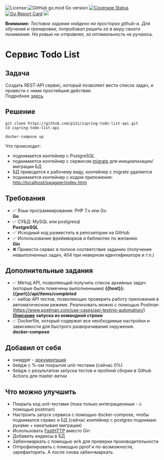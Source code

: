 ![License](https://img.shields.io/github/license/p12s/ispring-todo-list-api)
![GitHub go.mod Go version](https://img.shields.io/github/go-mod/go-version/p12s/ispring-todo-list-api?style=plastic)
[![Coverage Status](https://codecov.io/gh/p12s/ispring-todo-list-api/branch/master/graph/badge.svg?token=sTWAW1J7hW)](https://codecov.io/gh/p12s/ispring-todo-list-api)
[![Go Report Card](https://goreportcard.com/badge/github.com/p12s/ispring-todo-list-api)](https://goreportcard.com/report/github.com/p12s/ispring-todo-list-api)
<img src="https://github.com/p12s/ispring-todo-list-api/workflows/lint-build/badge.svg?branch=master">

**Внимание:** *Тестовое задание найдено на просторах github-а. Для обучения и тренировки, попробовал решить ее в меру своего понимания. На ревью не отправлял, за оптимальность не ручаюсь.*

# Сервис Todo List

## Задача
Создать REST-API сервис, который позволяет вести список задач, и провести с ними простейшие действия.     
Подробнее [здесь](task.md)

## Решение
```
git clone https://github.com/p12s/ispring-todo-list-api.git
cd ispring-todo-list-api 

docker-compose up
```
Что происходит:
- поднимается контейнер с PostgreSQL
- поднимается контейнер с сервисом [migrate](https://github.com/golang-migrate/migrate) для инициализации/миграции БД
- БД приводится к рабочему виду, контейнер с migrate удаляется
- поднимается контейнер с кодом приложения: [http://localhost/swagger/index.html](http://localhost/swagger/index.html)

## Требования
- ✅ Язык программирования: PHP 7.x или Go   
  **Go**
- ✅ СУБД: MySQL или postgresql  
  **PostgreSQL**
- ✅ Исходный код разместить в репозитории на GitHub
- ✅ Использование фреймворков и библиотек по желанию  
  **Gin**
- ❌ Привести сервис в полное соответствие заданию (получение невыполненных задач, 404 при неверном идентификаторе и т.п.)  

## Дополнительные задания
- ✅ Метод API, позволяющий получить список архивных задач (которые были помечены выполненными)
  **{{host}}:{{port}}/api/items/completed**
- ✅ набор API тестов, позволяющих проверить работу приложения в автоматическом режиме. Реализовать можно с помощью Postman (https://www.postman.com/use-cases/api-testing-automation/)  
  **[Описание](postman/README.md) запуска из командной строки**
- ✅ Dockerfile, который содержит все необходимые настройки и зависимости для быстрого разворачивания окружения.  
  **docker-compose**

## Добавил от себя  
- swagger - [документация](http://localhost:80/swagger/index.html)  
- бейдж с %-ом покрытия unit-тестами (сейчас 0%)
- бейдж с результатом запуска тестов и пробной сборки в Github Actions для master-ветки


## Что можно улучшить  
- Покрыть код unit-тестами (пока только интеграционные - с помощью postman)
- Настроить запуск сервиса с помощью docker-compose, чтобы поднимался сервис и БД (сейчас контейнер с postgres поднимаю руками + накатываю миграции)
- Использовать [FastHTTP](https://github.com/valyala/fasthttp) вместо Gin  
- Добавить индексы в БД
- Забенчмаркать с помощью wrk для проверки производительности
- Отпрофилировать с помощью pprof и по-возможности, зарефакторить. А после снова забенчмаркать  

